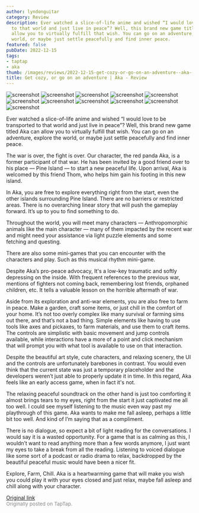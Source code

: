 ```yaml
---
author: lyndonguitar
category: Review
description: Ever watched a slice-of-life anime and wished “I would love to be transported
  to that world and just live in peace”? Well, this brand new game titled Aka can
  allow you to virtually fulfill that wish. You can go on an adventure, explore the
  world, or maybe just settle peacefully and find inner peace.
featured: false
pubDate: 2022-12-15
tags:
- taptap
- aka
thumb: /images/reviews/2022-12-15-get-cozy-or-go-on-an-adventure--aka---review-0.avif
title: Get cozy, or go on an adventure | Aka - Review
---
```


<div class="gallery">
  <img src="/images/reviews/2022-12-15-get-cozy-or-go-on-an-adventure--aka---review-0.avif" alt="screenshot" />
  <img src="/images/reviews/2022-12-15-get-cozy-or-go-on-an-adventure--aka---review-1.avif" alt="screenshot" />
  <img src="/images/reviews/2022-12-15-get-cozy-or-go-on-an-adventure--aka---review-2.avif" alt="screenshot" />
  <img src="/images/reviews/2022-12-15-get-cozy-or-go-on-an-adventure--aka---review-3.avif" alt="screenshot" />
  <img src="/images/reviews/2022-12-15-get-cozy-or-go-on-an-adventure--aka---review-4.avif" alt="screenshot" />
  <img src="/images/reviews/2022-12-15-get-cozy-or-go-on-an-adventure--aka---review-5.avif" alt="screenshot" />
  <img src="/images/reviews/2022-12-15-get-cozy-or-go-on-an-adventure--aka---review-6.avif" alt="screenshot" />
  <img src="/images/reviews/2022-12-15-get-cozy-or-go-on-an-adventure--aka---review-7.avif" alt="screenshot" />
  <img src="/images/reviews/2022-12-15-get-cozy-or-go-on-an-adventure--aka---review-8.avif" alt="screenshot" />
  <img src="/images/reviews/2022-12-15-get-cozy-or-go-on-an-adventure--aka---review-9.avif" alt="screenshot" />
  <img src="/images/reviews/2022-12-15-get-cozy-or-go-on-an-adventure--aka---review-10.avif" alt="screenshot" />
</div>

Ever watched a slice-of-life anime and wished “I would love to be transported to that world and just live in peace”? Well, this brand new game titled Aka can allow you to virtually fulfill that wish. You can go on an adventure, explore the world, or maybe just settle peacefully and find inner peace.

The war is over, the fight is over. Our character, the red panda Aka, is a former participant of that war. He has been invited by a good friend over to his place — Pine Island — to start a new peaceful life. Upon arrival, Aka is welcomed by this friend Thom, who helps him gain his footing in this new island.

In Aka, you are free to explore everything right from the start, even the other islands surrounding Pine Island. There are no barriers or restricted areas. There is no overarching linear story that will push the gameplay forward. It’s up to you to find something to do.

Throughout the world, you will meet many characters — Anthropomorphic animals like the main character — many of them impacted by the recent war and might need your assistance via light puzzle elements and some fetching and questing.

There are also some mini-games that you can encounter with the characters and play. Such as this musical rhythm mini-game.

Despite Aka’s pro-peace advocacy, It's a low-key traumatic and softly depressing on the inside. With frequent references to the previous war, mentions of fighters not coming back, remembering lost friends, orphaned children, etc. It tells a valuable lesson on the horrible aftermath of war.

Aside from its exploration and anti-war elements, you are also free to farm in peace. Make a garden, craft some items, or just chill in the comfort of your home. It’s not too overly complex like many survival or farming sims out there, and that’s not a bad thing. Simple elements like having to use tools like axes and pickaxes, to farm materials, and use them to craft items. The controls are simplistic with basic movement and jump controls available, while interactions have a more of a point and click mechanism that will prompt you with what tool is available to use on that interaction.

Despite the beautiful art style, cute characters, and relaxing scenery, the UI and the controls are unfortunately barebones in contrast. You would even think that the current state was just a temporary placeholder and the developers weren’t just able to properly update it in time. In this regard, Aka feels like an early access game, when in fact it's not.

The relaxing peaceful soundtrack on the other hand is just too comforting it almost brings tears to my eyes, right from the start it just captivated me all too well. I could see myself listening to the music even way past my playthrough of this game. Aka wants to make me fall asleep, perhaps a little bit too well. And kind of I’m saying that as a compliment.

There is no dialogue, so expect a bit of light reading for the conversations. I would say it is a wasted opportunity. For a game that is as calming as this, I wouldn’t want to read anything more than a few words anymore, I just want my eyes to take a break from all the reading. Listening to voiced dialogue like some sort of a podcast or radio drama to relax, backdropped by the beautiful peaceful music would have been a nicer fit.

Explore, Farm, Chill. Aka is a heartwarming game that will make you wish you could play it with your eyes closed and just relax, maybe fall asleep and chill along with your character.

[Original link](https://www.taptap.io/post/3758384)<br><span style="font-size: 0.95em; color: #888;">Originally posted on TapTap.</span>
